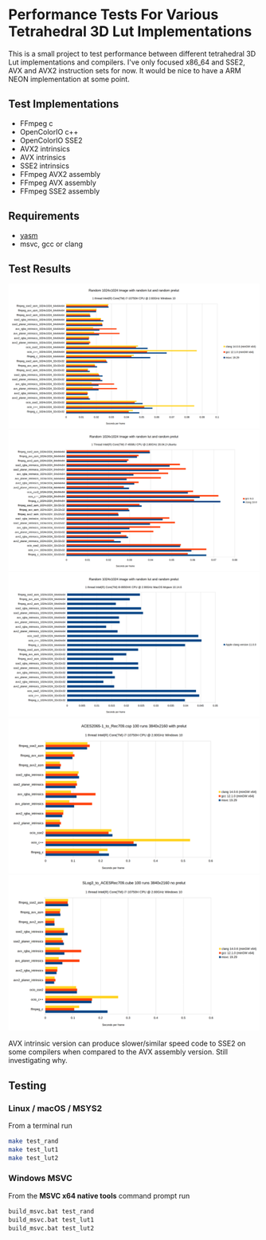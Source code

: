 # Performance Tests For Various Tetrahedral 3D Lut Implementations

This is a small project to test performance between different
tetrahedral 3D Lut implementations and compilers.
I've only focused x86_64 and SSE2, AVX and AVX2 instruction sets for now.
It would be nice to have a ARM NEON implementation at some point.

## Test Implementations

- FFmpeg c
- OpenColorIO c++
- OpenColorIO SSE2
- AVX2 intrinsics
- AVX intrinsics
- SSE2 intrinsics
- FFmpeg AVX2 assembly
- FFmpeg AVX assembly
- FFmpeg SSE2 assembly

## Requirements
- [yasm](https://yasm.tortall.net)
- msvc, gcc or clang

## Test Results
![Random_1024x1024_windows](./images/Random_lut_1024x1024_windows.png)
![Random_1024x1024_linux](./images/Random_lut_1024x1024_linux.png)
![Random_1024x1024_macos](./images/Random_lut_1024x1024_macos.png)
![ACES2065-1_to_Rec709_windows](./images/ACES2065-1_to_Rec709_windows.png)
![SLog3_to_ACESRec709_windows](./images/SLog3_to_ACESRec709_windows.png)

AVX intrinsic version can produce slower/similar speed code to SSE2 on some compilers when compared to the AVX assembly version.
Still investigating why.

## Testing

### Linux / macOS / MSYS2

From a terminal run

```bash
make test_rand
make test_lut1
make test_lut2
```

### Windows MSVC

From the **MSVC x64 native tools** command prompt run

```cmd
build_msvc.bat test_rand
build_msvc.bat test_lut1
build_msvc.bat test_lut2
```

